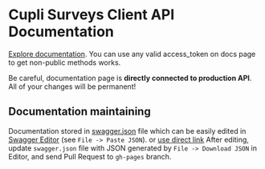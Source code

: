 Cupli Surveys Client API Documentation
======================================

[Explore documentation](https://cuplisurveys.github.io/api-docs/).
You can use any valid access_token on docs page to get non-public methods works.

Be careful, documentation page is **directly connected to production API**. All
of your changes will be permanent!

Documentation maintaining
-------------------------

Documentation stored in [swagger.json] file which can be easily edited in
[Swagger Editor](http://editor.swagger.io/) (see `File -> Paste JSON`).
or [use direct link](http://editor.swagger.io/#/?import=https://github.com/CupliSurveys/api-docs/blob/gh-pages/swagger.json)
After editing, update `swagger.json` file with JSON generated by `File ->
Download JSON` in Editor, and send Pull Request to `gh-pages` branch.

[swagger.json]: https://github.com/CupliSurveys/api-docs/blob/gh-pages/swagger.json
